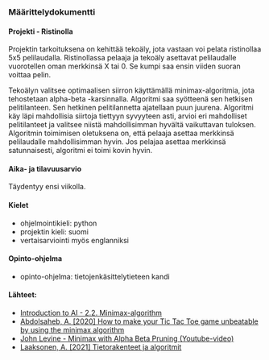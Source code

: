 ### Määrittelydokumentti

#### Projekti - Ristinolla

Projektin tarkoituksena on kehittää tekoäly, jota vastaan voi pelata ristinollaa 5x5 pelilaudalla. Ristinollassa pelaaja ja tekoäly asettavat pelilaudalle vuorotellen oman merkkinsä X tai 0. Se kumpi saa ensin viiden suoran voittaa pelin.

Tekoälyn valitsee optimaalisen siirron käyttämällä minimax-algoritmia, jota tehostetaan alpha-beta -karsinnalla. Algoritmi saa syötteenä sen hetkisen pelitilanteen. Sen hetkinen pelitilannetta ajatellaan puun juurena. Algoritmi käy läpi mahdollisia siirtoja tiettyyn syvyyteen asti, arvioi eri mahdolliset pelitilanteet ja valitsee niistä mahdollisimman hyvältä vaikuttavan tuloksen. Algoritmin toimimisen oletuksena on, että pelaaja asettaa merkkinsä pelilaudalle mahdollisimman hyvin. Jos pelajaa asettaa merkkinsä satunnaisesti, algoritmi ei toimi kovin hyvin.

#### Aika- ja tilavuusarvio

Täydentyy ensi viikolla.

#### Kielet

* ohjelmointikieli: python
* projektin kieli: suomi
* vertaisarviointi myös englanniksi

#### Opinto-ohjelma

* opinto-ohjelma: tietojenkäsittelytieteen kandi

#### Lähteet:
* [Introduction to AI - 2.2. Minimax-algorithm](https://materiaalit.github.io/intro-to-ai/part2/)
* [Abdolsaheb, A. [2020] How to make your Tic Tac Toe game unbeatable by using the minimax algorithm](https://www.freecodecamp.org/news/how-to-make-your-tic-tac-toe-game-unbeatable-by-using-the-minimax-algorithm-9d690bad4b37)
* [John Levine - Minimax with Alpha Beta Pruning (Youtube-video)](https://www.youtube.com/watch?v=zp3VMe0Jpf8)
* [Laaksonen, A. [2021] Tietorakenteet ja algoritmit](https://www.cs.helsinki.fi/u/ahslaaks/tirakirja/)
